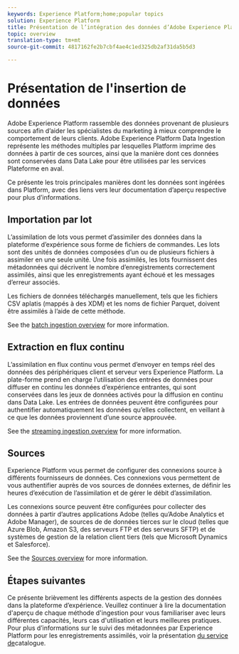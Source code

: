 ```yaml
---
keywords: Experience Platform;home;popular topics
solution: Experience Platform
title: Présentation de l’intégration des données d’Adobe Experience Platform
topic: overview
translation-type: tm+mt
source-git-commit: 4817162fe2b7cbf4ae4c1ed325db2af31da5b5d3

---
```



# Présentation de l&#39;insertion de données

Adobe Experience Platform rassemble des données provenant de plusieurs sources afin d’aider les spécialistes du marketing à mieux comprendre le comportement de leurs clients. Adobe Experience Platform Data Ingestion représente les méthodes multiples par lesquelles Platform imprime des données à partir de ces sources, ainsi que la manière dont ces données sont conservées dans Data Lake pour être utilisées par les services Plateforme en aval.

Ce présente les trois principales manières dont les données sont ingérées dans Platform, avec des liens vers leur documentation d’aperçu respective pour plus d’informations.

## Importation par lot

L’assimilation de lots vous permet d’assimiler des données dans la plateforme d’expérience sous forme de fichiers de commandes. Les lots sont des unités de données composées d’un ou de plusieurs fichiers à assimiler en une seule unité. Une fois assimilés, les lots fournissent des métadonnées qui décrivent le nombre d’enregistrements correctement assimilés, ainsi que les enregistrements ayant échoué et les messages d’erreur associés.

Les fichiers de données téléchargés manuellement, tels que les fichiers CSV aplatis (mappés à des  XDM) et les noms de fichier Parquet, doivent être assimilés à l’aide de cette méthode.

See the [batch ingestion overview](./batch-ingestion/overview.md) for more information.

## Extraction en flux continu

L’assimilation en flux continu vous permet d’envoyer en temps réel des données des périphériques client et serveur vers Experience Platform. La plate-forme prend en charge l’utilisation des entrées de données pour diffuser en continu les données d’expérience entrantes, qui sont conservées dans les jeux de données activés pour la diffusion en continu dans Data Lake. Les entrées de données peuvent être configurées pour authentifier automatiquement les données qu’elles collectent, en veillant à ce que les données proviennent d’une source approuvée.

See the [streaming ingestion overview](./streaming-ingestion/overview.md) for more information.

## Sources

Experience Platform vous permet de configurer des connexions source à différents fournisseurs de données. Ces connexions vous permettent de vous authentifier auprès de vos sources de données externes, de définir les heures d’exécution de l’assimilation et de gérer le débit d’assimilation.

Les connexions source peuvent être configurées pour collecter des données à partir d’autres applications Adobe (telles qu’Adobe Analytics et Adobe   Manager), de sources de de données tierces sur le cloud (telles que Azure Blob, Amazon S3, des serveurs FTP et des serveurs SFTP) et de systèmes de gestion de la relation client tiers (tels que Microsoft Dynamics et Salesforce).

See the [Sources overview](../source-connectors/home.md) for more information.

## Étapes suivantes

Ce présente brièvement les différents aspects de la gestion des données dans la plateforme d’expérience. Veuillez continuer à lire la documentation d&#39;aperçu de chaque méthode d&#39;ingestion pour vous familiariser avec leurs différentes capacités, leurs cas d&#39;utilisation et leurs meilleures pratiques. Pour plus d’informations sur le suivi des métadonnées par Experience Platform pour les enregistrements assimilés, voir la présentation [du service de](../catalog/home.md)catalogue.